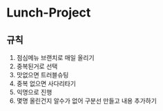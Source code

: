 # Lunch-Project

## 규칙
1. 점심메뉴 브랜치로 매일 올리기
2. 중복된거로 선택
3. 맛없으면 트러블슈팅
4. 중복 없으면 사다리타기          
5. 익명으로 진행   
6. 몇명 올린건지 알수가 없어 구분선 만들고 내용 추가하기
    